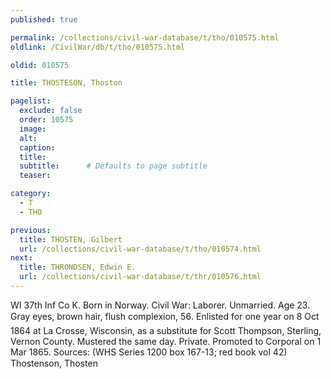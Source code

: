 ```yaml
---
published: true

permalink: /collections/civil-war-database/t/tho/010575.html
oldlink: /CivilWar/db/t/tho/010575.html

oldid: 010575

title: THOSTESON, Thoston

pagelist:
  exclude: false
  order: 10575
  image: 
  alt:
  caption:
  title:
  subtitle:      # Defaults to page subtitle
  teaser:

category: 
  - T 
  - THO

previous:
  title: THOSTEN, Gilbert
  url: /collections/civil-war-database/t/tho/010574.html  
next:
  title: THRONDSEN, Edwin E.
  url: /collections/civil-war-database/t/thr/010576.html   
---
```

WI 37th Inf Co K. Born in Norway. Civil War: Laborer. Unmarried. Age 23. Gray eyes, brown hair, flush complexion, 5&#146;6&#148;. Enlisted for one year on 8 Oct 1864 at La Crosse, Wisconsin, as a substitute for Scott Thompson, Sterling, Vernon County. Mustered the same day. Private. Promoted to Corporal on 1 Mar 1865. Sources: (WHS Series 1200 box 167-13; red book vol 42) &#147;Thostenson, Thosten&#148;